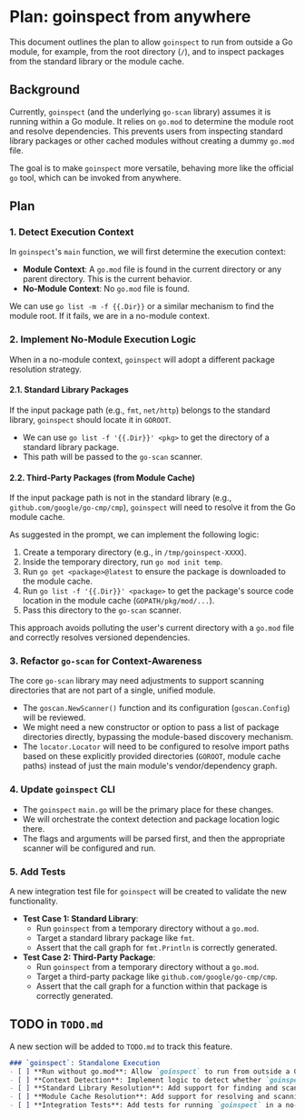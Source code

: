 # Plan: goinspect from anywhere

This document outlines the plan to allow `goinspect` to run from outside a Go module, for example, from the root directory (`/`), and to inspect packages from the standard library or the module cache.

## Background

Currently, `goinspect` (and the underlying `go-scan` library) assumes it is running within a Go module. It relies on `go.mod` to determine the module root and resolve dependencies. This prevents users from inspecting standard library packages or other cached modules without creating a dummy `go.mod` file.

The goal is to make `goinspect` more versatile, behaving more like the official `go` tool, which can be invoked from anywhere.

## Plan

### 1. Detect Execution Context

In `goinspect`'s `main` function, we will first determine the execution context:

- **Module Context**: A `go.mod` file is found in the current directory or any parent directory. This is the current behavior.
- **No-Module Context**: No `go.mod` file is found.

We can use `go list -m -f {{.Dir}}` or a similar mechanism to find the module root. If it fails, we are in a no-module context.

### 2. Implement No-Module Execution Logic

When in a no-module context, `goinspect` will adopt a different package resolution strategy.

#### 2.1. Standard Library Packages

If the input package path (e.g., `fmt`, `net/http`) belongs to the standard library, `goinspect` should locate it in `GOROOT`.

- We can use `go list -f '{{.Dir}}' <pkg>` to get the directory of a standard library package.
- This path will be passed to the `go-scan` scanner.

#### 2.2. Third-Party Packages (from Module Cache)

If the input package path is not in the standard library (e.g., `github.com/google/go-cmp/cmp`), `goinspect` will need to resolve it from the Go module cache.

As suggested in the prompt, we can implement the following logic:
1.  Create a temporary directory (e.g., in `/tmp/goinspect-XXXX`).
2.  Inside the temporary directory, run `go mod init temp`.
3.  Run `go get <package>@latest` to ensure the package is downloaded to the module cache.
4.  Run `go list -f '{{.Dir}}' <package>` to get the package's source code location in the module cache (`GOPATH/pkg/mod/...`).
5.  Pass this directory to the `go-scan` scanner.

This approach avoids polluting the user's current directory with a `go.mod` file and correctly resolves versioned dependencies.

### 3. Refactor `go-scan` for Context-Awareness

The core `go-scan` library may need adjustments to support scanning directories that are not part of a single, unified module.

- The `goscan.NewScanner()` function and its configuration (`goscan.Config`) will be reviewed.
- We might need a new constructor or option to pass a list of package directories directly, bypassing the module-based discovery mechanism.
- The `locator.Locator` will need to be configured to resolve import paths based on these explicitly provided directories (`GOROOT`, module cache paths) instead of just the main module's vendor/dependency graph.

### 4. Update `goinspect` CLI

- The `goinspect` `main.go` will be the primary place for these changes.
- We will orchestrate the context detection and package location logic there.
- The flags and arguments will be parsed first, and then the appropriate scanner will be configured and run.

### 5. Add Tests

A new integration test file for `goinspect` will be created to validate the new functionality.

- **Test Case 1: Standard Library**:
    - Run `goinspect` from a temporary directory without a `go.mod`.
    - Target a standard library package like `fmt`.
    - Assert that the call graph for `fmt.Println` is correctly generated.
- **Test Case 2: Third-Party Package**:
    - Run `goinspect` from a temporary directory without a `go.mod`.
    - Target a third-party package like `github.com/google/go-cmp/cmp`.
    - Assert that the call graph for a function within that package is correctly generated.

## TODO in `TODO.md`

A new section will be added to `TODO.md` to track this feature.

```markdown
### `goinspect`: Standalone Execution
- [ ] **Run without go.mod**: Allow `goinspect` to run from outside a Go module to inspect standard library and third-party packages.
- [ ] **Context Detection**: Implement logic to detect whether `goinspect` is running in a module or no-module context.
- [ ] **Standard Library Resolution**: Add support for finding and scanning standard library packages from `GOROOT`.
- [ ] **Module Cache Resolution**: Add support for resolving and scanning third-party packages from the module cache by creating a temporary module.
- [ ] **Integration Tests**: Add tests for running `goinspect` in a no-module context.
```